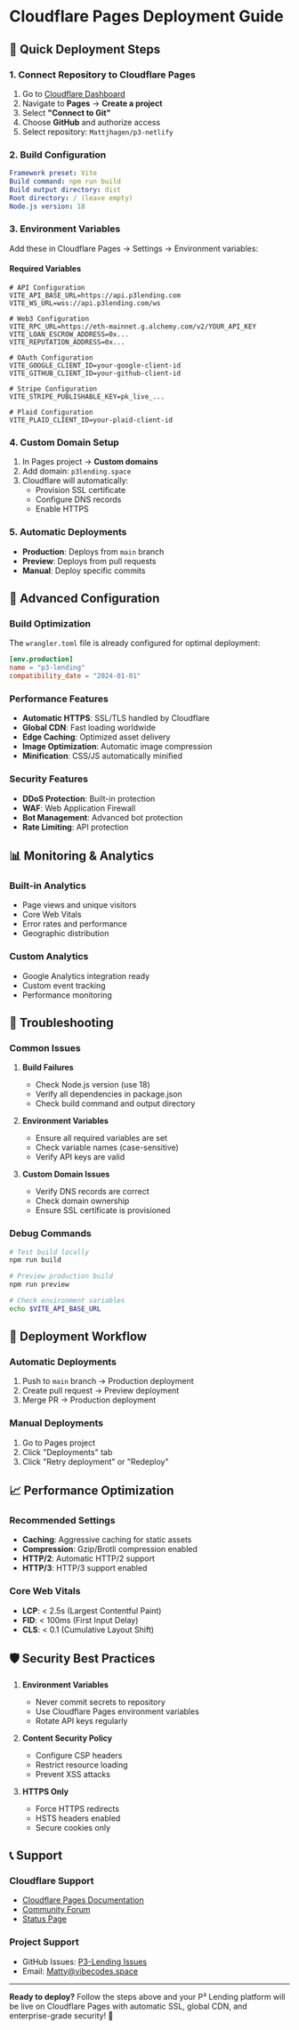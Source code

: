 # Cloudflare Pages Deployment Guide

## 🚀 Quick Deployment Steps

### 1. Connect Repository to Cloudflare Pages

1. Go to [Cloudflare Dashboard](https://dash.cloudflare.com)
2. Navigate to **Pages** → **Create a project**
3. Select **"Connect to Git"**
4. Choose **GitHub** and authorize access
5. Select repository: `Mattjhagen/p3-netlify`

### 2. Build Configuration

```yaml
Framework preset: Vite
Build command: npm run build
Build output directory: dist
Root directory: / (leave empty)
Node.js version: 18
```

### 3. Environment Variables

Add these in Cloudflare Pages → Settings → Environment variables:

#### Required Variables
```env
# API Configuration
VITE_API_BASE_URL=https://api.p3lending.com
VITE_WS_URL=wss://api.p3lending.com/ws

# Web3 Configuration
VITE_RPC_URL=https://eth-mainnet.g.alchemy.com/v2/YOUR_API_KEY
VITE_LOAN_ESCROW_ADDRESS=0x...
VITE_REPUTATION_ADDRESS=0x...

# OAuth Configuration
VITE_GOOGLE_CLIENT_ID=your-google-client-id
VITE_GITHUB_CLIENT_ID=your-github-client-id

# Stripe Configuration
VITE_STRIPE_PUBLISHABLE_KEY=pk_live_...

# Plaid Configuration
VITE_PLAID_CLIENT_ID=your-plaid-client-id
```

### 4. Custom Domain Setup

1. In Pages project → **Custom domains**
2. Add domain: `p3lending.space`
3. Cloudflare will automatically:
   - Provision SSL certificate
   - Configure DNS records
   - Enable HTTPS

### 5. Automatic Deployments

- **Production**: Deploys from `main` branch
- **Preview**: Deploys from pull requests
- **Manual**: Deploy specific commits

## 🔧 Advanced Configuration

### Build Optimization

The `wrangler.toml` file is already configured for optimal deployment:

```toml
[env.production]
name = "p3-lending"
compatibility_date = "2024-01-01"
```

### Performance Features

- **Automatic HTTPS**: SSL/TLS handled by Cloudflare
- **Global CDN**: Fast loading worldwide
- **Edge Caching**: Optimized asset delivery
- **Image Optimization**: Automatic image compression
- **Minification**: CSS/JS automatically minified

### Security Features

- **DDoS Protection**: Built-in protection
- **WAF**: Web Application Firewall
- **Bot Management**: Advanced bot protection
- **Rate Limiting**: API protection

## 📊 Monitoring & Analytics

### Built-in Analytics
- Page views and unique visitors
- Core Web Vitals
- Error rates and performance
- Geographic distribution

### Custom Analytics
- Google Analytics integration ready
- Custom event tracking
- Performance monitoring

## 🚨 Troubleshooting

### Common Issues

1. **Build Failures**
   - Check Node.js version (use 18)
   - Verify all dependencies in package.json
   - Check build command and output directory

2. **Environment Variables**
   - Ensure all required variables are set
   - Check variable names (case-sensitive)
   - Verify API keys are valid

3. **Custom Domain Issues**
   - Verify DNS records are correct
   - Check domain ownership
   - Ensure SSL certificate is provisioned

### Debug Commands

```bash
# Test build locally
npm run build

# Preview production build
npm run preview

# Check environment variables
echo $VITE_API_BASE_URL
```

## 🔄 Deployment Workflow

### Automatic Deployments
1. Push to `main` branch → Production deployment
2. Create pull request → Preview deployment
3. Merge PR → Production deployment

### Manual Deployments
1. Go to Pages project
2. Click "Deployments" tab
3. Click "Retry deployment" or "Redeploy"

## 📈 Performance Optimization

### Recommended Settings
- **Caching**: Aggressive caching for static assets
- **Compression**: Gzip/Brotli compression enabled
- **HTTP/2**: Automatic HTTP/2 support
- **HTTP/3**: HTTP/3 support enabled

### Core Web Vitals
- **LCP**: < 2.5s (Largest Contentful Paint)
- **FID**: < 100ms (First Input Delay)
- **CLS**: < 0.1 (Cumulative Layout Shift)

## 🛡️ Security Best Practices

1. **Environment Variables**
   - Never commit secrets to repository
   - Use Cloudflare Pages environment variables
   - Rotate API keys regularly

2. **Content Security Policy**
   - Configure CSP headers
   - Restrict resource loading
   - Prevent XSS attacks

3. **HTTPS Only**
   - Force HTTPS redirects
   - HSTS headers enabled
   - Secure cookies only

## 📞 Support

### Cloudflare Support
- [Cloudflare Pages Documentation](https://developers.cloudflare.com/pages/)
- [Community Forum](https://community.cloudflare.com/)
- [Status Page](https://www.cloudflarestatus.com/)

### Project Support
- GitHub Issues: [P3-Lending Issues](https://github.com/Mattjhagen/P3-Lending/issues)
- Email: Matty@vibecodes.space

---

**Ready to deploy?** Follow the steps above and your P³ Lending platform will be live on Cloudflare Pages with automatic SSL, global CDN, and enterprise-grade security! 🚀
